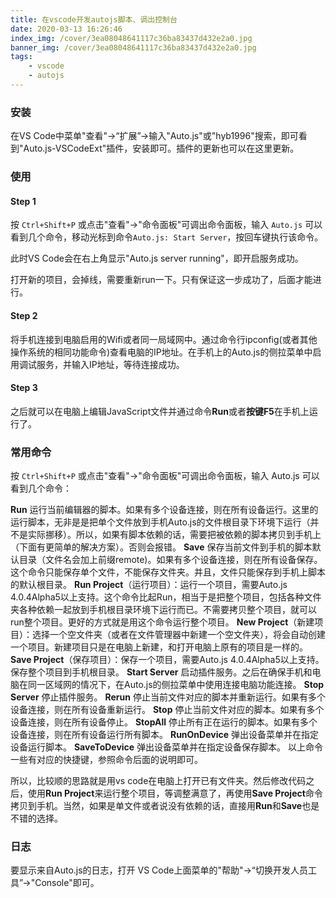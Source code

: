 ```yaml
---
title: 在vscode开发autojs脚本、调出控制台
date: 2020-03-13 16:26:46
index_img: /cover/3ea08048641117c36ba83437d432e2a0.jpg
banner_img: /cover/3ea08048641117c36ba83437d432e2a0.jpg
tags:
    - vscode
    - autojs
---
```

### 安装
在VS Code中菜单"查看"->“扩展”->输入"Auto.js"或"hyb1996"搜索，即可看到"Auto.js-VSCodeExt"插件，安装即可。插件的更新也可以在这里更新。

### 使用
#### Step 1
按 `Ctrl+Shift+P` 或点击"查看"->"命令面板"可调出命令面板，输入 `Auto.js` 可以看到几个命令，移动光标到命令`Auto.js: Start Server`，按回车键执行该命令。

此时VS Code会在右上角显示"Auto.js server running"，即开启服务成功。

打开新的项目，会掉线，需要重新run一下。只有保证这一步成功了，后面才能进行。

#### Step 2
将手机连接到电脑启用的Wifi或者同一局域网中。通过命令行ipconfig(或者其他操作系统的相同功能命令)查看电脑的IP地址。在手机上的Auto.js的侧拉菜单中启用调试服务，并输入IP地址，等待连接成功。

#### Step 3
之后就可以在电脑上编辑JavaScript文件并通过命令**Run**或者**按键F5**在手机上运行了。

### 常用命令
按 `Ctrl+Shift+P` 或点击"查看"->"命令面板"可调出命令面板，输入 Auto.js 可以看到几个命令：

**Run** 运行当前编辑器的脚本。如果有多个设备连接，则在所有设备运行。这里的运行脚本，无非是是把单个文件放到手机Auto.js的文件根目录下环境下运行（并不是实际挪移）。所以，如果有脚本依赖的话，需要把被依赖的脚本拷贝到手机上（下面有更简单的解决方案）。否则会报错。
**Save** 保存当前文件到手机的脚本默认目录（文件名会加上前缀remote)。如果有多个设备连接，则在所有设备保存。这个命令只能保存单个文件，不能保存文件夹。并且，文件只能保存到手机上脚本的默认根目录。
**Run Project**（运行项目）：运行一个项目，需要Auto.js 4.0.4Alpha5以上支持。这个命令比起Run，相当于是把整个项目，包括各种文件夹各种依赖一起放到手机根目录环境下运行而已。不需要拷贝整个项目，就可以run整个项目。更好的方式就是用这个命令运行整个项目。
**New Project**（新建项目）：选择一个空文件夹（或者在文件管理器中新建一个空文件夹），将会自动创建一个项目。新建项目只是在电脑上新建，和打开电脑上原有的项目是一样的。
**Save Project**（保存项目）：保存一个项目，需要Auto.js 4.0.4Alpha5以上支持。保存整个项目到手机根目录。
**Start Server** 启动插件服务。之后在确保手机和电脑在同一区域网的情况下，在Auto.js的侧拉菜单中使用连接电脑功能连接。
**Stop Server** 停止插件服务。
**Rerun** 停止当前文件对应的脚本并重新运行。如果有多个设备连接，则在所有设备重新运行。
**Stop** 停止当前文件对应的脚本。如果有多个设备连接，则在所有设备停止。
**StopAll** 停止所有正在运行的脚本。如果有多个设备连接，则在所有设备运行所有脚本。
**RunOnDevice** 弹出设备菜单并在指定设备运行脚本。
**SaveToDevice** 弹出设备菜单并在指定设备保存脚本。
以上命令一些有对应的快捷键，参照命令后面的说明即可。

所以，比较顺的思路就是用vs code在电脑上打开已有文件夹。然后修改代码之后，使用**Run Project**来运行整个项目，等调整满意了，再使用**Save Project**命令拷贝到手机。当然，如果是单文件或者说没有依赖的话，直接用**Run**和**Save**也是不错的选择。

### 日志
要显示来自Auto.js的日志，打开 VS Code上面菜单的"帮助"->“切换开发人员工具”->"Console"即可。